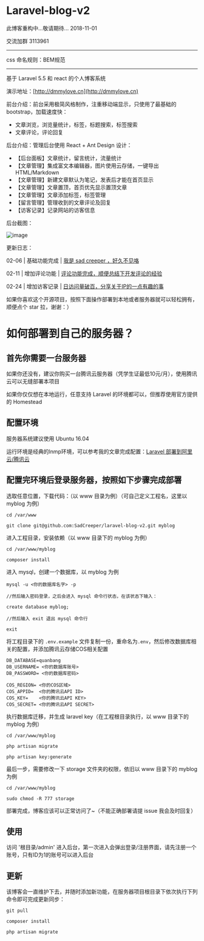 # Laravel-blog-v2

此博客重构中...敬请期待...   2018-11-01

交流加群 3113961

---

css 命名规则：BEM规范

---

基于 Laravel 5.5 和 react 的个人博客系统

演示地址：[http://dmmylove.cn](http://dmmylove.cn)

前台介绍：前台采用极简风格制作，注重移动端显示，只使用了最基础的 bootstrap，加载速度快：

- 文章浏览，浏览量统计，标签，标题搜索，标签搜索
- 文章评论，评论回复

后台介绍：管理后台使用 React + Ant Design 设计：

- 【后台面板】文章统计，留言统计，流量统计
- 【文章管理】集成富文本编辑器，图片使用云存储，一键导出 HTML/Markdown
- 【文章管理】新建文章默认为笔记，发表后才能在首页显示
- 【文章管理】文章置顶，首页优先显示置顶文章
- 【文章管理】文章添加标签，标签管理
- 【留言管理】管理收到的文章评论及回复
- 【访客记录】记录网站的访客信息

后台截图：

![image](https://user-images.githubusercontent.com/19741140/36642407-edee821e-1a79-11e8-8d7f-ef55c1fd3eaf.png)

更新日志：

02-06 | 基础功能完成 | [我是 sad creeper ，好久不见咯](http://dmmylove.cn/articles/3)

02-11 | 增加评论功能 | [评论功能完成，顺便总结下开发评论的经验](http://dmmylove.cn/articles/7)

02-24 | 增加访客记录 | [日访问量破百，分享关于IP的一点有趣的事](http://dmmylove.cn/articles/8)

如果你喜欢这个开源项目，按照下面操作部署到本地或者服务器就可以轻松拥有，顺便点个 star 拉，谢谢：）

# 如何部署到自己的服务器？

## 首先你需要一台服务器

如果你还没有，建议你购买一台腾讯云服务器（凭学生证最低10元/月），使用腾讯云可以无缝部署本项目

如果你仅仅想在本地运行，任意支持 Laravel 的环境都可以，但推荐使用官方提供的 Homestead

## 配置环境

服务器系统建议使用 Ubuntu 16.04

运行环境是经典的lnmp环境，可以参考我的文章完成配置：[Laravel 部署到阿里云/腾讯云](http://dmmylove.cn/articles/12)

## 配置完环境后登录服务器，按照如下步骤完成部署


选取任意位置，下载代码：（以 www 目录为例）（可自己定义工程名，这里以 myblog 为例）

```
cd /var/www

git clone git@github.com:SadCreeper/laravel-blog-v2.git myblog
```

进入工程目录，安装依赖（以 www 目录下的 myblog 为例）

```
cd /var/www/myblog

composer install
```

进入 mysql，创建一个数据库，以 myblog 为例

```
mysql -u <你的数据库名字> -p

//然后输入密码登录，之后会进入 mysql 命令行状态，在该状态下输入：

create database myblog;

//然后输入 exit 退出 mysql 命令行

exit
```

将工程目录下的 `.env.example` 文件复制一份，重命名为`.env`，然后修改数据库相关的配置，并添加腾讯云存储COS相关配置

```
DB_DATABASE=quanbang
DB_USERNAME= <你的数据库账号>
DB_PASSWORD= <你的数据库密码>

COS_REGION= <你的COS区域>
COS_APPID=  <你的腾讯云API ID>
COS_KEY=    <你的腾讯云API KEY>
COS_SECRET= <你的腾讯云API SECRET>
```

执行数据库迁移，并生成 laravel key（在工程根目录执行，以 www 目录下的 myblog 为例）

```
cd /var/www/myblog

php artisan migrate

php artisan key:generate
```

最后一步，需要修改一下 storage 文件夹的权限，依旧以 www 目录下的 myblog 为例

```
cd /var/www/myblog

sudo chmod -R 777 storage
```

部署完成，博客应该可以正常访问了~（不能正确部署请提 issue 我会及时回复）

## 使用

访问 '根目录/admin' 进入后台，第一次进入会弹出登录/注册界面，请先注册一个账号，只有ID为1的账号可以进入后台

## 更新

该博客会一直维护下去，并随时添加新功能，在服务器项目根目录下依次执行下列命令即可完成更新同步：

```
git pull

composer install

php artisan migrate
```
